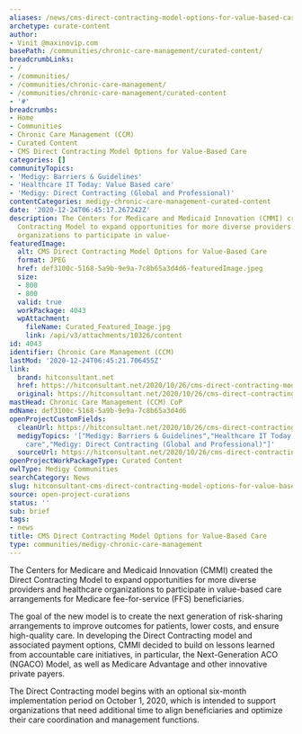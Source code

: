 ```yaml
---
aliases: /news/cms-direct-contracting-model-options-for-value-based-care
archetype: curate-content
author:
- Vinit @maxinovip.com
basePath: /communities/chronic-care-management/curated-content/
breadcrumbLinks:
- /
- /communities/
- /communities/chronic-care-management/
- /communities/chronic-care-management/curated-content
- '#'
breadcrumbs:
- Home
- Communities
- Chronic Care Management (CCM)
- Curated Content
- CMS Direct Contracting Model Options for Value-Based Care
categories: []
communityTopics:
- 'Medigy: Barriers & Guidelines'
- 'Healthcare IT Today: Value Based care'
- 'Medigy: Direct Contracting (Global and Professional)'
contentCategories: medigy-chronic-care-management-curated-content
date: '2020-12-24T06:45:17.267242Z'
description: The Centers for Medicare and Medicaid Innovation (CMMI) created the Direct
  Contracting Model to expand opportunities for more diverse providers and healthcare
  organizations to participate in value-
featuredImage:
  alt: CMS Direct Contracting Model Options for Value-Based Care
  format: JPEG
  href: def3100c-5168-5a9b-9e9a-7c8b65a3d4d6-featuredImage.jpeg
  size:
  - 800
  - 800
  valid: true
  workPackage: 4043
  wpAttachment:
    fileName: Curated_Featured_Image.jpg
    link: /api/v3/attachments/10326/content
id: 4043
identifier: Chronic Care Management (CCM)
lastMod: '2020-12-24T06:45:21.706455Z'
link:
  brand: hitconsultant.net
  href: https://hitconsultant.net/2020/10/26/cms-direct-contracting-model-value-based-care/#.X-Q3WlUzZdh
  original: https://hitconsultant.net/2020/10/26/cms-direct-contracting-model-value-based-care/#.X-Q3WlUzZdh
mastHead: Chronic Care Management (CCM) CoP
mdName: def3100c-5168-5a9b-9e9a-7c8b65a3d4d6
openProjectCustomFields:
  cleanUrl: https://hitconsultant.net/2020/10/26/cms-direct-contracting-model-value-based-care/#.X-Q3WlUzZdh
  medigyTopics: '["Medigy: Barriers & Guidelines","Healthcare IT Today: Value Based
    care","Medigy: Direct Contracting (Global and Professional)"]'
  sourceUrl: https://hitconsultant.net/2020/10/26/cms-direct-contracting-model-value-based-care/#.X-Q3WlUzZdh
openProjectWorkPackageType: Curated Content
owlType: Medigy Communities
searchCategory: News
slug: hitconsultant-cms-direct-contracting-model-options-for-value-based-care
source: open-project-curations
status: ''
sub: brief
tags:
- news
title: CMS Direct Contracting Model Options for Value-Based Care
type: communities/medigy-chronic-care-management
---
```


<p>The Centers for Medicare and Medicaid Innovation (CMMI) created the Direct Contracting Model to expand opportunities for more diverse providers and healthcare organizations to participate in value-based care arrangements for Medicare fee-for-service (FFS) beneficiaries.</p><p>The goal of the new model is to create the next generation of risk-sharing arrangements to improve outcomes for patients, lower costs, and ensure high-quality care. In developing the Direct Contracting model and associated payment options, CMMI decided to build on lessons learned from accountable care initiatives, in particular, the Next-Generation ACO (NGACO) Model, as well as Medicare Advantage and other innovative private payers.</p><p>The Direct Contracting model begins with an optional six-month implementation period on October 1, 2020, which is intended to support organizations that need additional time to align beneficiaries and optimize their care coordination and management functions.</p>